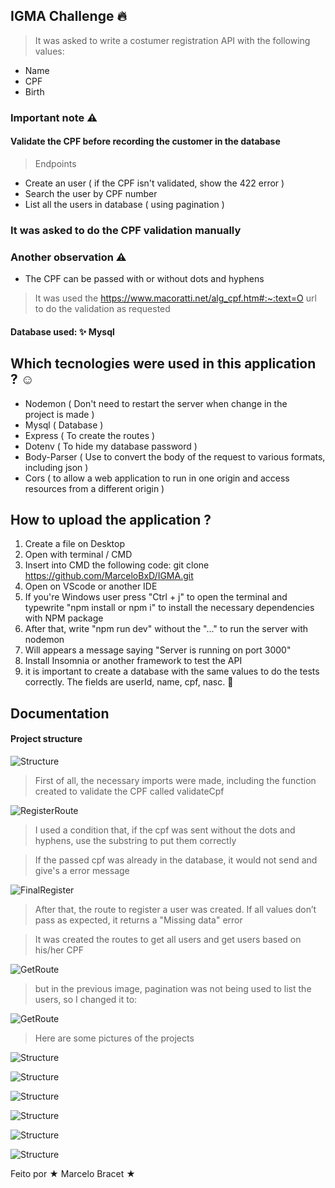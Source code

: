 ## IGMA Challenge 🔥

> It was asked to write a costumer registration API with the following values:
* Name
* CPF
* Birth

### Important note ⚠️

#### Validate the CPF before recording the customer in the database

> Endpoints
* Create an user ( if the CPF isn't validated, show the 422 error )
* Search the user by CPF number
* List all the users in database ( using pagination )

### It was asked to do the CPF validation manually
### Another observation ⚠️

* The CPF can be passed with or without dots and hyphens

> It was used the https://www.macoratti.net/alg_cpf.htm#:~:text=O url to do the validation as requested

#### Database used: ✨ Mysql 

## Which tecnologies were used in this application ? ☺️

* Nodemon ( Don't need to restart the server when change in the project is made )
* Mysql ( Database )
* Express ( To create the routes )
* Dotenv ( To hide my database password )
* Body-Parser ( Use to convert the body of the request to various formats, including json )
* Cors ( to allow a web application to run in one origin and access resources from a different origin )

## How to upload the application ?

1. Create a file on Desktop
2. Open with terminal / CMD 
3. Insert into CMD the following code: git clone https://github.com/MarceloBxD/IGMA.git
5. Open on VScode or another IDE
6. If you're Windows user press "Ctrl + j" to open the terminal and typewrite "npm install or npm i" to install the necessary dependencies with NPM package
8. After that, write "npm run dev" without the "..." to run the server with nodemon 
9. Will appears a message saying "Server is running on port 3000"
10. Install Insomnia or another framework to test the API
11. it is important to create a database with the same values ​​to do the tests correctly. The fields are userId, name, cpf, nasc.
💎

## Documentation

#### Project structure

![Structure](https://raw.githubusercontent.com/MarceloBxD/IGMA/master/src/images/Igma-content.png?token=GHSAT0AAAAAAB5KLEV7GS3I532FEROA5PO2Y7MFFCA)

> First of all, the necessary imports were made, including the function created to validate the CPF called validateCpf

![RegisterRoute](https://raw.githubusercontent.com/MarceloBxD/IGMA/master/src/images/register(1).png)

> I used a condition that, if the cpf was sent without the dots and hyphens, use the substring to put them correctly

> If the passed cpf was already in the database, it would not send and give's a error message

![FinalRegister](https://raw.githubusercontent.com/MarceloBxD/IGMA/master/src/images/register(2).png)

> After that, the route to register a user was created. If all values don’t pass as expected, it returns a "Missing data" error


> It was created the routes to get all users and get users based on his/her CPF

![GetRoute](https://raw.githubusercontent.com/MarceloBxD/IGMA/master/src/images/finalGets.png?token=GHSAT0AAAAAAB5KLEV7SN5MI4LQQ7A7ZGA4Y7MFPYA)

> but in the previous image, pagination was not being used to list the users, so I changed it to:

![GetRoute](https://raw.githubusercontent.com/MarceloBxD/IGMA/master/src/images/getUsersPagination.png)

> Here are some pictures of the projects

![Structure](https://raw.githubusercontent.com/MarceloBxD/IGMA/master/src/images/CreateUser(1).png)

![Structure](https://raw.githubusercontent.com/MarceloBxD/IGMA/master/src/images/CreateUser(2).png)

![Structure](https://raw.githubusercontent.com/MarceloBxD/IGMA/master/src/images/CreateUser(3).png)

![Structure](https://raw.githubusercontent.com/MarceloBxD/IGMA/master/src/images/userByCpf.png)

![Structure](https://github.com/MarceloBxD/IGMA/blob/master/src/images/pagination(1).png)

![Structure](https://github.com/MarceloBxD/IGMA/blob/master/src/images/pagination(2).png)



Feito por ★ Marcelo Bracet ★
